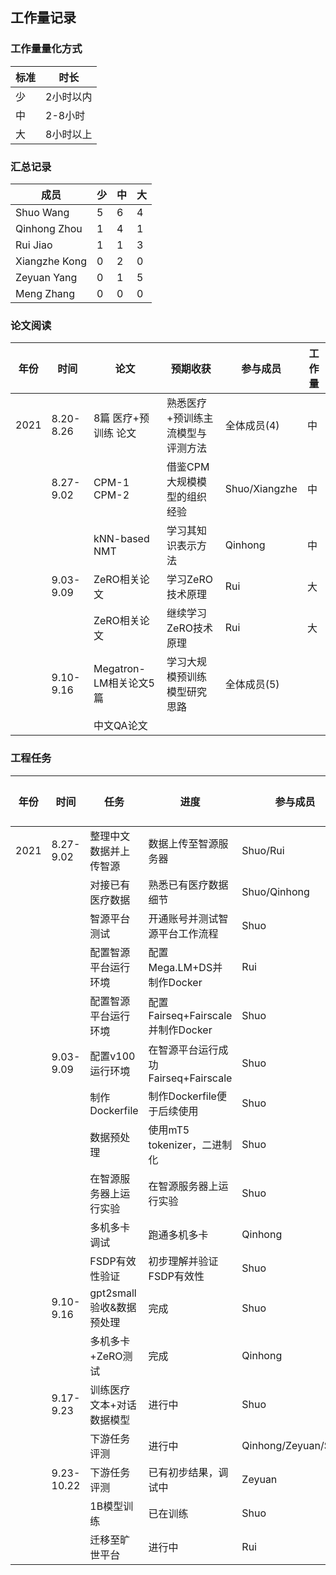 ## 工作量记录

### 工作量量化方式

| 标准 | 时长      |
| ---- | --------- |
| 少   | 2小时以内 |
| 中   | 2-8小时   |
| 大   | 8小时以上 |

### 汇总记录

| 成员          | 少   | 中   | 大   |
| ------------- | ---- | ---- | ---- |
| Shuo Wang     | 5    | 6    | 4    |
| Qinhong Zhou  | 1    | 4    | 1    |
| Rui Jiao      | 1    | 1    | 3    |
| Xiangzhe Kong | 0    | 2    | 0    |
| Zeyuan Yang   | 0    | 1    | 5    |
| Meng Zhang    | 0    | 0    | 0    |



### 论文阅读

| 年份 | 时间      | 论文                   | 预期收获                          | 参与成员      | 工作量 |
| ---- | --------- | ---------------------- | --------------------------------- | ------------- | ------ |
| 2021 | 8.20-8.26 | 8篇 医疗+预训练 论文   | 熟悉医疗+预训练主流模型与评测方法 | 全体成员(4)   | 中     |
|      | 8.27-9.02 | CPM-1 CPM-2            | 借鉴CPM大规模模型的组织经验       | Shuo/Xiangzhe | 中     |
|      |           | kNN-based NMT          | 学习其知识表示方法                | Qinhong       | 中     |
|      | 9.03-9.09 | ZeRO相关论文           | 学习ZeRO技术原理                  | Rui           | 大     |
|      |           | ZeRO相关论文           | 继续学习ZeRO技术原理              | Rui           | 大     |
|      | 9.10-9.16 | Megatron-LM相关论文5篇 | 学习大规模预训练模型研究思路      | 全体成员(5)   |        |
|      |           | 中文QA论文             |                                   |               |        |

### 工程任务

| 年份 | 时间       | 任务                      | 进度                                | 参与成员            | 工作量 |
| ---- | ---------- | ------------------------- | ----------------------------------- | ------------------- | ------ |
| 2021 | 8.27-9.02  | 整理中文数据并上传智源    | 数据上传至智源服务器                | Shuo/Rui            | 少     |
|      |            | 对接已有医疗数据          | 熟悉已有医疗数据细节                | Shuo/Qinhong        | 少     |
|      |            | 智源平台测试              | 开通账号并测试智源平台工作流程      | Shuo                | 中     |
|      |            | 配置智源平台运行环境      | 配置Mega.LM+DS并制作Docker          | Rui                 | 大     |
|      |            | 配置智源平台运行环境      | 配置Fairseq+Fairscale并制作Docker   | Shuo                | 大     |
|      | 9.03-9.09  | 配置v100运行环境          | 在智源平台运行成功Fairseq+Fairscale | Shuo                | 大     |
|      |            | 制作Dockerfile            | 制作Dockerfile便于后续使用          | Shuo                | 大     |
|      |            | 数据预处理                | 使用mT5 tokenizer，二进制化         | Shuo                | 小     |
|      |            | 在智源服务器上运行实验    | 在智源服务器上运行实验              | Shuo                | 中     |
|      |            | 多机多卡调试              | 跑通多机多卡                        | Qinhong             | 大     |
|      |            | FSDP有效性验证            | 初步理解并验证FSDP有效性            | Shuo                | 大     |
|      | 9.10-9.16  | gpt2small验收&数据预处理  | 完成                                | Shuo                | 少     |
|      |            | 多机多卡+ZeRO测试         | 完成                                | Qinhong             | 中     |
|      | 9.17-9.23  | 训练医疗文本+对话数据模型 | 进行中                              | Shuo                | 中     |
|      |            | 下游任务评测              | 进行中                              | Qinhong/Zeyuan/Shuo | 中     |
|      | 9.23-10.22 | 下游任务评测              | 已有初步结果，调试中                | Zeyuan              | 大*5   |
|      |            | 1B模型训练                | 已在训练                            | Shuo                | 少     |
|      |            | 迁移至旷世平台            | 进行中                              | Rui                 |        |

